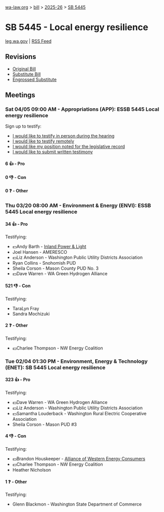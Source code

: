 [wa-law.org](/) > [bill](/bill/) > [2025-26](/bill/2025-26/) > [SB 5445](/bill/2025-26/sb/5445/)

# SB 5445 - Local energy resilience
[leg.wa.gov](https://app.leg.wa.gov/billsummary?BillNumber=5445&Year=2025&Initiative=false) | [RSS Feed](./rss.xml)

## Revisions
* [Original Bill](1/)
* [Substitute Bill](S/)
* [Engrossed Substitute](S.E/)

## Meetings
### Sat 04/05 09:00 AM - Appropriations (APP): ESSB 5445 Local energy resilience
Sign up to testify:
* [I would like to testify in person during the hearing](https://app.leg.wa.gov/csi/Testifier/Add?chamber=House&mId=33249&aId=166846&caId=26882&tId=1)
* [I would like to testify remotely](https://app.leg.wa.gov/csi/Testifier/Add?chamber=House&mId=33249&aId=166846&caId=26882&tId=2)
* [I would like my position noted for the legislative record](https://app.leg.wa.gov/csi/Testifier/Add?chamber=House&mId=33249&aId=166846&caId=26882&tId=3)
* [I would like to submit written testimony](https://app.leg.wa.gov/csi/Testifier/Add?chamber=House&mId=33249&aId=166846&caId=26882&tId=4)

#### 6 👍 - Pro

#### 0 👎 - Con

#### 0 ❓ - Other

### Thu 03/20 08:00 AM - Environment & Energy (ENVI): ESSB 5445 Local energy resilience
#### 34 👍 - Pro
Testifying:
* 💵Andy Barth - [Inland Power & Light](/org/inland_power_&_light/)
* Joel Hansen - AMERESCO
* 💵Liz Anderson - Washington Public Utility Districts Association
* Ryan Collins - Snohomish PUD
* Sheila Corson - Mason County PUD No. 3
* 💵Dave Warren - WA Green Hydrogen Alliance

#### 521 👎 - Con
Testifying:
* TaraLyn Fray
* Sandra Mochizuki

#### 2 ❓ - Other
Testifying:
* 💵Charlee Thompson - NW Energy Coalition

### Tue 02/04 01:30 PM - Environment, Energy & Technology (ENET): SB 5445 Local energy resilience
#### 323 👍 - Pro
Testifying:
* 💵Dave Warren - WA Green Hydrogen Alliance
* 💵Liz Anderson - Washington Public Utility Districts Association
* 💵Samantha Louderback - Washington Rural Electric Cooperative Association
* Sheila Corson - Mason PUD #3

#### 4 👎 - Con
Testifying:
* 💵Brandon Houskeeper - [Alliance of Western Energy Consumers](/org/alliance_of_western_energy_consumers/)
* 💵Charlee Thompson - NW Energy Coalition
* Heather Nicholson

#### 1 ❓ - Other
Testifying:
* Glenn Blackmon - Washington State Department of Commerce
